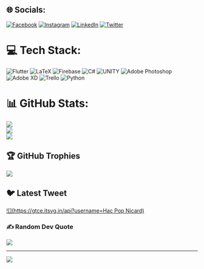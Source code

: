 
## 🌐 Socials:
[![Facebook](https://img.shields.io/badge/Facebook-%231877F2.svg?logo=Facebook&logoColor=white)](https://www.facebook.com/profile.php?id=100009658690540&sk=about_details) [![Instagram](https://img.shields.io/badge/Instagram-%23E4405F.svg?logo=Instagram&logoColor=white)](https://instagram.com/Hac_pop_nicard) [![LinkedIn](https://img.shields.io/badge/LinkedIn-%230077B5.svg?logo=linkedin&logoColor=white)](https://www.google.com/url?sa=t&rct=j&q=&esrc=s&source=web&cd=&cad=rja&uact=8&ved=2ahUKEwiF77XGsvD_AhV6UaQEHaVGA44QFnoECBQQAQ&url=https%3A%2F%2Fdz.linkedin.com%2Fin%2Fnacim-benkherouf-26185a1b6%2Far%3Ftrk%3Dpeople-guest_people_search-card&usg=AOvVaw3QIpdU9Yi3Olu9h9VpHHTu&opi=89978449) [![Twitter](https://img.shields.io/badge/Twitter-%231DA1F2.svg?logo=Twitter&logoColor=white)](https://twitter.com/Nicard_benkh) 

# 💻 Tech Stack:
![Flutter](https://img.shields.io/badge/Flutter-%2302569B.svg?style=for-the-badge&logo=Flutter&logoColor=white)  ![LaTeX](https://img.shields.io/badge/latex-%23008080.svg?style=for-the-badge&logo=latex&logoColor=white) ![Firebase](https://img.shields.io/badge/firebase-a08021?style=for-the-badge&logo=firebase&logoColor=ffcd34) ![C#](https://img.shields.io/badge/c%23-%23239120.svg?style=for-the-badge&logo=c-sharp&logoColor=white) ![UNITY](https://img.shields.io/badge/Unity-%2320232a.svg?style=for-the-badge&logo=unity&logoColor=white) ![Adobe Photoshop](https://img.shields.io/badge/adobephotoshop-%2331A8FF.svg?style=for-the-badge&logo=adobephotoshop&logoColor=white) ![Adobe XD](https://img.shields.io/badge/Adobe%20XD-470137?style=for-the-badge&logo=Adobe%20XD&logoColor=#FF61F6) ![Trello](https://img.shields.io/badge/Trello-%23026AA7.svg?style=for-the-badge&logo=Trello&logoColor=white) ![Python](https://img.shields.io/badge/python-3670A0?style=for-the-badge&logo=python&logoColor=ffdd54)
# 📊 GitHub Stats:
![](https://github-readme-stats.vercel.app/api?username=Nicardpop&theme=radical&hide_border=false&include_all_commits=false&count_private=false)<br/>
![](https://github-readme-streak-stats.herokuapp.com/?user=Nicardpop&theme=radical&hide_border=false)<br/>
![](https://github-readme-stats.vercel.app/api/top-langs/?username=Nicardpop&theme=radical&hide_border=false&include_all_commits=false&count_private=false&layout=compact)

## 🏆 GitHub Trophies
![](https://github-profile-trophy.vercel.app/?username=Nicardpop&theme=radical&no-frame=false&no-bg=false&margin-w=4)

## 🐦 Latest Tweet
[![](https://gtce.itsvg.in/api?username=Hac Pop Nicard)](https://github.com/VishwaGauravIn/github-twitter-card-embed)

### ✍️ Random Dev Quote
![](https://quotes-github-readme.vercel.app/api?type=vetical&theme=radical)

---
[![](https://visitcount.itsvg.in/api?id=Nicardpop&icon=5&color=2)](https://visitcount.itsvg.in)

<!-- Proudly created with GPRM ( https://gprm.itsvg.in ) -->
